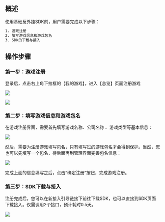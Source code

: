 ## 概述

使用基础反外挂SDK前，用户需要完成以下步骤：

```xml
1. 游戏注册
2. 填写游戏信息和游戏包名
3. SDK的下载与接入
```

## 操作步骤

### 第一步：游戏注册

登录后，点击右上角下拉框的【我的游戏】，进入【总览】页面注册游戏


![](/docs/ACE-doc/10_Anti-cheat%20SDK/20/clipboard_20220126_040718.png )

![](/docs/ACE-doc/10_Anti-cheat%20SDK/20/clipboard_20220126_040938.png)


### 第二步：填写游戏信息和游戏包名

在游戏注册界面，需要首先填写游戏名称、公司名称 、游戏类型等基本信息：


![](/docs/ACE-doc/10_Anti-cheat%20SDK/20/clipboard_20220126_041713.png)

然后，需要为注册游戏填写包名，只有填写过的游戏包名才会得到保护。当然，您也可以先填写一个包名，待后面再到管理界面完善包名信息：


![](/docs/ACE-doc/10_Anti-cheat%20SDK/20/clipboard_20220126_041811.png )

完成上面的信息填写之后，点击“确定注册”按钮，完成游戏注册。

### 第三步：SDK下载与接入

注册完成后，您可以在新接入引导链接下前往下载SDK，也可以直接到SDK页面下载接入。仅需调用2个接口，预计耗时0.5天。


![](/docs/ACE-doc/10_Anti-cheat%20SDK/20/clipboard_20220126_041844.png)
